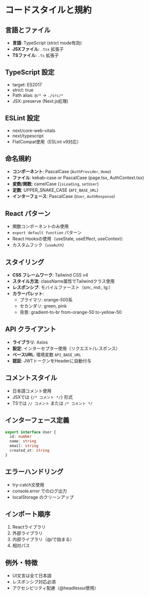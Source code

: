 # コードスタイルと規約

## 言語とファイル
- **言語**: TypeScript (strict mode有効)
- **JSXファイル**: `.tsx` 拡張子
- **TSファイル**: `.ts` 拡張子

## TypeScript 設定
- target: ES2017
- strict: true
- Path alias: `@/*` → `./src/*`
- JSX: preserve (Next.js処理)

## ESLint 設定
- next/core-web-vitals
- next/typescript
- FlatCompat使用（ESLint v9対応）

## 命名規約
- **コンポーネント**: PascalCase (`AuthProvider`, `Home`)
- **ファイル**: kebab-case or PascalCase (page.tsx, AuthContext.tsx)
- **変数/関数**: camelCase (`isLoading`, `setUser`)
- **定数**: UPPER_SNAKE_CASE (`API_BASE_URL`)
- **インターフェース**: PascalCase (`User`, `AuthResponse`)

## React パターン
- 関数コンポーネントのみ使用
- `export default function` パターン
- React Hooksの使用（useState, useEffect, useContext）
- カスタムフック（`useAuth`）

## スタイリング
- **CSS フレームワーク**: Tailwind CSS v4
- **スタイル方法**: className属性でTailwindクラス使用
- **レスポンシブ**: モバイルファースト（sm:, md:, lg:）
- **カラーパレット**: 
  - プライマリ: orange-500系
  - セカンダリ: green, pink
  - 背景: gradient-to-br from-orange-50 to-yellow-50

## API クライアント
- **ライブラリ**: Axios
- **設定**: インターセプター使用（リクエスト/レスポンス）
- **ベースURL**: 環境変数 `API_BASE_URL`
- **認証**: JWTトークンをHeaderに自動付与

## コメントスタイル
- 日本語コメント使用
- JSXでは `{/* コメント */}` 形式
- TSでは `// コメント` または `/* コメント */`

## インターフェース定義
```typescript
export interface User {
  id: number
  name: string
  email: string
  created_at: string
}
```

## エラーハンドリング
- try-catch文使用
- console.error でのログ出力
- localStorage のクリーンアップ

## インポート順序
1. Reactライブラリ
2. 外部ライブラリ
3. 内部ライブラリ（@/で始まる）
4. 相対パス

## 例外・特徴
- UI文言は全て日本語
- レスポンシブ対応必須
- アクセシビリティ配慮（@headlessui使用）
